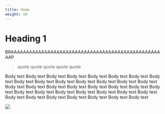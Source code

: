 ```yaml
---
title: Home
weight: 10
---
```

# Heading 1

BRAAAAAAAAAAAAAAAAAAAAAAAAAAAAAAAAAAAAAAAAAAAAAAAAAAAP

> quote quote quote quote quote 

Body text Body text Body text Body text Body text Body text Body text Body text Body text Body text Body text Body text Body text Body text Body text Body text Body text Body text Body text Body text Body text Body text Body text Body text Body text Body text Body text Body text Body text Body text Body text Body text Body text Body text Body text Body text Body text

![](banner.png)
